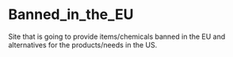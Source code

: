 # Banned_in_the_EU
Site that is going to provide items/chemicals banned in the EU and alternatives for the products/needs in the US. 
